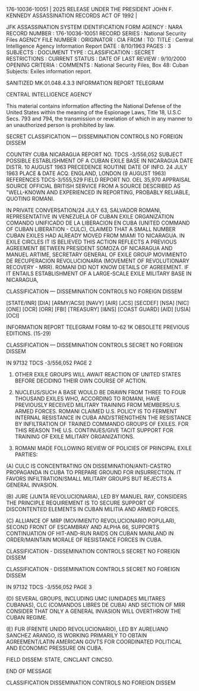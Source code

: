 176-10036-10051 | 2025 RELEASE UNDER THE PRESIDENT JOHN F. KENNEDY ASSASSINATION RECORDS ACT OF 1992 |

JFK ASSASSINATION SYSTEM
IDENTIFICATION FORM
AGENCY : NARA
RECORD NUMBER : 176-10036-10051
RECORD SERIES : National Security Files
AGENCY FILE NUMBER :
ORIGINATOR : CIA
FROM :
TO:
TITLE : Central Intelligence Agency Information Report
DATE : 8/10/1963
PAGES : 3
SUBJECTS :
DOCUMENT TYPE :
CLASSIFICATION : SECRET
RESTRICTIONS :
CURRENT STATUS :
DATE OF LAST REVIEW : 9/10/2000
OPENING CRITERIA :
COMMENTS : National Security Files, Box 48: Cuban Subjects: Exiles information report.

SANITIZED MK.01.048.4.3.3
INFORMATION REPORT TELEGRAM

CENTRAL INTELLIGENCE AGENCY

This material contains information affecting the National Defense of the United States within the meaning of the Espionage Laws, Title 18, U.S.C Secs. 793 and 794, the transmission or revelation of which in any manner to an unauthorized person is prohibited by law.

SECRET
CLASSIFICATION — DISSEMINATION CONTROLS
NO FOREIGN DISSEM

COUNTRY CUBA NICARAGUA
REPORT NO. TDCS -3/556,052
SUBJECT POSSIBLE ESTABLISHMENT OF A CUBAN EXILE BASE IN NICARAGUA
DATE DISTR. 10 AUGUST 1963
PRECEDENCE ROUTINE
DATE OF INFO. 24 JULY 1963
PLACE & DATE ACQ. ENGLAND, LONDON (9 AUGUST 1963)
REFERENCES TDCS-3/555,529
FIELD REPORT NO. OEL 35,970
APPRAISAL
SOURCE OFFICIAL BRITISH SERVICE FROM A SOURCE DESCRIBED AS "WELL-KNOWN AND EXPERIENCED IN REPORTING, PROBABLY RELIABLE, QUOTING ROMANI.

IN PRIVATE CONVERSATION/24 JULY 63, SALVADOR ROMANI, REPRESENTATIVE IN VENEZUELA OF CUBAN EXILE ORGANIZATION COMANDO UNIFICADO DE LA LIBERACION EN CUBA (UNITED COMMAND OF CUBAN LIBERATION - CULC), CLAIMED THAT A SMALL NUMBER CUBAN EXILES HAD ALREADY MOVED FROM MIAMI TO NICARAGUA. IN EXILE CIRCLES IT IS BELIEVED THIS ACTION REFLECTS A PREVIOUS AGREEMENT BETWEEN PRESIDENT SOMOZA OF NICARAGUA AND MANUEL ARTIME, SECRETARY GENERAL OF EXILE GROUP MOVIMIENTO DE RECUPERACION REVOLUCIONARIA (MOVEMENT OF REVOLUTIONARY RECOVERY - MRR). ROMANI DID NOT KNOW DETAILS OF AGREEMENT. IF IT ENTAILS ESTABLISHMENT OF A LARGE-SCALE EXILE MILITARY BASE IN NICARAGUA,

CLASSIFICATION — DISSEMINATION CONTROLS
NO FOREIGN DISSEM

[STATE/INR] [DIA] [ARMY/ACSI] [NAVY] [AIR] [JCS] [SECDEF] [NSA] [NIC] [ONE] [OCR] [ORR] [FBI] [TREASURY] [I&NS] [COAST GUARD] [AID] [USIA] [OCI]

INFORMATION REPORT TELEGRAM
FORM 10-62 1K OBSOLETE PREVIOUS EDITIONS. (15-29)

CLASSIFICATION — DISSEMINATION CONTROLS
SECRET
NO FOREIGN DISSEM

IN 97132
TDCS -3/556,052
PAGE 2

1.  OTHER EXILE GROUPS WILL AWAIT REACTION OF UNITED STATES BEFORE DECIDING THEIR OWN COURSE OF ACTION.

2.  NUCLEUS/SUCH A BASE WOULD BE DRAWN FROM THREE TO FOUR THOUSAND EXILES WHO, ACCORDING TO ROMANI, HAVE PREVIOUSLY RECEIVED MILITARY TRAINING FROM MEMBERS/U.S. ARMED FORCES. ROMANI CLAIMED U.S. POLICY IS TO FERMENT INTERNAL RESISTANCE IN CUBA AND/STRENGTHEN THE RESISTANCE BY INFILTRATION OF TRAINED COMMANDO GROUPS OF EXILES. FOR THIS REASON THE U.S. CONTINUES/GIVE TACIT SUPPORT FOR TRAINING OF EXILE MILITARY ORGANIZATIONS.

3.  ROMANI MADE FOLLOWING REVIEW OF POLICIES OF PRINCIPAL EXILE PARTIES:

(A) CULC IS CONCENTRATING ON DISSEMINATION/ANTI-CASTRO PROPAGANDA IN CUBA TO PREPARE GROUND FOR INSURRECTION. IT FAVORS INFILTRATION/SMALL MILITARY GROUPS BUT REJECTS A GENERAL INVASION.

(B) JURE (JUNTA REVOLUCIONARIA), LED BY MANUEL RAY, CONSIDERS THE PRINCIPLE REQUIREMENT IS TO SECURE SUPPORT OF DISCONTENTED ELEMENTS IN CUBAN MILITIA AND ARMED FORCES.

(C) ALLIANCE OF MRP (MOVIMIENTO REVOLUCIONARIO POPULAR), SECOND FRONT OF ESCAMBRAY AND ALPHA 66, SUPPORTS CONTINUATION OF HIT-AND-RUN RAIDS ON CUBAN MAINLAND IN ORDER/MAINTAIN MORALE OF RESISTANCE FORCES IN CUBA.

CLASSIFICATION - DISSEMINATION CONTROLS
SECRET
NO FOREIGN DISSEM

CLASSIFICATION - DISSEMINATION CONTROLS
SECRET
NO FOREIGN DISSEM

IN 97132
TDCS -3/556,052
PAGE 3

(D) SEVERAL GROUPS, INCLUDING UMC (UNIDADES MILITARES CUBANAS), CLC (COMANDOS LIBRES DE CUBA) AND SECTION OF MRR CONSIDER THAT ONLY A GENERAL INVASION WILL OVERTHROW THE CUBAN REGIME.

(E) FUR (FRENTE UNIDO REVOLUCIONARIO), LED BY AURELIANO SANCHEZ ARANGO, IS WORKING PRIMARILY TO OBTAIN AGREEMENT/LATIN AMERICAN GOVTS FOR COORDINATED POLITICAL AND ECONOMIC PRESSURE ON CUBA.

FIELD DISSEM: STATE, CINCLANT CINCSO.

END OF MESSAGE

CLASSIFICATION DISSEMINATION CONTROLS
NO FOREIGN DISSEM
